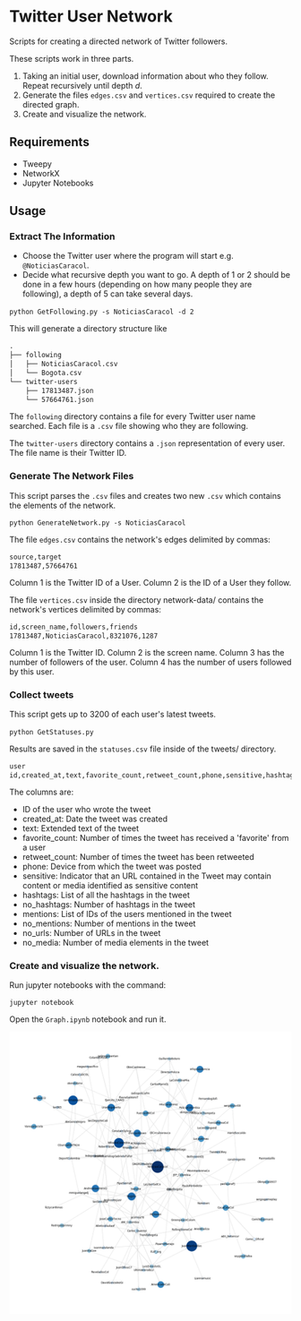 # Twitter User Network
Scripts for creating a directed network of Twitter followers.

These scripts work in three parts.

1. Taking an initial user, download information about who they follow. Repeat recursively until depth *d*.
2. Generate the files `edges.csv` and `vertices.csv` required to create the directed graph.
3. Create and visualize the network.

## Requirements
* Tweepy
* NetworkX
* Jupyter Notebooks

## Usage

### Extract The Information
* Choose the Twitter user where the program will start e.g. `@NoticiasCaracol`.
* Decide what recursive depth you want to go.  A depth of 1 or 2 should be done in a few hours (depending on how many people they are following), a depth of 5 can take several days.

`python GetFollowing.py -s NoticiasCaracol -d 2`

This will generate a directory structure like
```
.
├── following
│   ├── NoticiasCaracol.csv
│   └── Bogota.csv
└── twitter-users
    ├── 17813487.json
    └── 57664761.json
```

The `following` directory contains a file for every Twitter user name searched. Each file is a `.csv` file showing who they are following.

The `twitter-users` directory contains a `.json` representation of every user. The file name is their Twitter ID.

### Generate The Network Files

This script parses the `.csv` files and creates two new `.csv` which contains the elements of the network.

    python GenerateNetwork.py -s NoticiasCaracol
    
The file `edges.csv` contains the network's edges delimited by commas:

```
source,target
17813487,57664761
```

Column 1 is the Twitter ID of a User. Column 2 is the ID of a User they follow.

The file `vertices.csv` inside the directory network-data/ contains the network's vertices delimited by commas:

```
id,screen_name,followers,friends
17813487,NoticiasCaracol,8321076,1287
```

Column 1 is the Twitter ID. Column 2 is the screen name. Column 3 has the number of followers of the user. Column 4 has the number of users followed by this user.


### Collect tweets

This script gets up to 3200 of each user's latest tweets. 

`python GetStatuses.py`

Results are saved in the `statuses.csv` file inside of the tweets/ directory. 


```
user id,created_at,text,favorite_count,retweet_count,phone,sensitive,hashtags,no_hashtags,mentions,no_mentions,no_urls,no_media
```

The columns are:
* ID of the user who wrote the tweet
* created_at: Date the tweet was created
* text: Extended text of the tweet
* favorite_count: Number of times the tweet has received a 'favorite' from a user
* retweet_count: Number of times the tweet has been retweeted
* phone: Device from which the tweet was posted
* sensitive: Indicator that an URL contained in the Tweet may contain content or media identified as sensitive content
* hashtags: List of all the hashtags in the tweet
* no_hashtags: Number of hashtags in the tweet
* mentions: List of IDs of the users mentioned in the tweet
* no_mentions: Number of mentions in the tweet
* no_urls: Number of URLs in the tweet
* no_media: Number of media elements in the tweet


### Create and visualize the network.

Run jupyter notebooks with the command:

    jupyter notebook
    
Open the `Graph.ipynb` notebook and run it.

![Sample graph](network-data/graph.png)